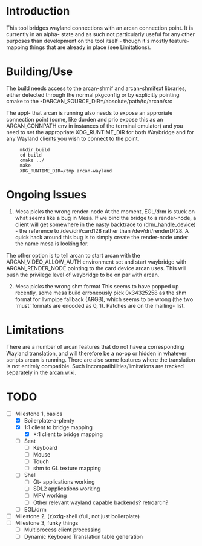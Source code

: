 Introduction
====
This tool bridges wayland connections with an arcan connection point. It is
currently in an alpha- state and as such not particularly useful for any other
purposes than development on the tool itself - though it's mostly feature-
mapping things that are already in place (see Limitations).

Building/Use
====
The build needs access to the arcan-shmif and arcan-shmifext libraries,
either detected through the normal pkgconfig or by explicitly pointing
cmake to the -DARCAN\_SOURCE\_DIR=/absolute/path/to/arcan/src

The appl- that arcan is running also needs to expose an approriate connection
point (some, like durden and prio expose this as an ARCAN\_CONNPATH env in
instances of the terminal emulator) and you need to set the appropriate
XDG\_RUNTIME\_DIR for both Waybridge and for any Wayland clients you wish to
connect to the point.

         mkdir build
         cd build
         cmake ../
         make
         XDG_RUNTIME_DIR=/tmp arcan-wayland

Ongoing Issues
====
1. Mesa picks the wrong render-node
At the moment, EGL/drm is stuck on what seems like a bug in Mesa. If we bind
the bridge to a render-node, a client will get somewhere in the nasty backtrace
to (drm\_handle\_device) - the reference to /dev/dri/card128 rather than
/dev/dri/renderD128. A quick hack around this bug is to simply create the
render-node under the name mesa is looking for.

The other option is to tell arcan to start arcan with the
ARCAN\_VIDEO\_ALLOW\_AUTH environment set and start waybridge with
ARCAN\_RENDER\_NODE pointing to the card device arcan uses. This will push the
privilege level of waybridge to be on par with arcan.

2. Mesa picks the wrong shm format
This seems to have popped up recently, some mesa build erroneously pick
0x34325258 as the shm format for llvmpipe fallback (ARGB), which seems to be
wrong (the two 'must' formats are encoded as 0, 1). Patches are on the mailing-
list.

Limitations
====
There are a number of arcan features that do not have a corresponding
Wayland translation, and will therefore be a no-op or hidden in whatever
scripts arcan is running. There are also some features where the translation
is not entirely compatible. Such incompatibilities/limitations are tracked
separately in the [arcan wiki](https://github.com/letoram/arcan/wiki/wayland).

TODO
====
- [ ] Milestone 1, basics
  - [x] Boilerplate-a-plenty
  - [x] 1:1 client to bridge mapping
    - [x] \*:1 client to bridge mapping
  - [ ] Seat
    - [ ] Keyboard
    - [ ] Mouse
    - [ ] Touch
    - [ ] shm to GL texture mapping
  - [ ] Shell
    - [ ] Qt- applications working
    - [ ] SDL2 applications working
    - [ ] MPV working
    - [ ] Other relevant wayland capable backends? retroarch?
  - [ ] EGL/drm
- [ ] Milestone 2, (z)xdg-shell (full, not just boilerplate)
- [ ] Milestone 3, funky things
  - [ ] Multiprocess client processing
  - [ ] Dynamic Keyboard Translation table generation
